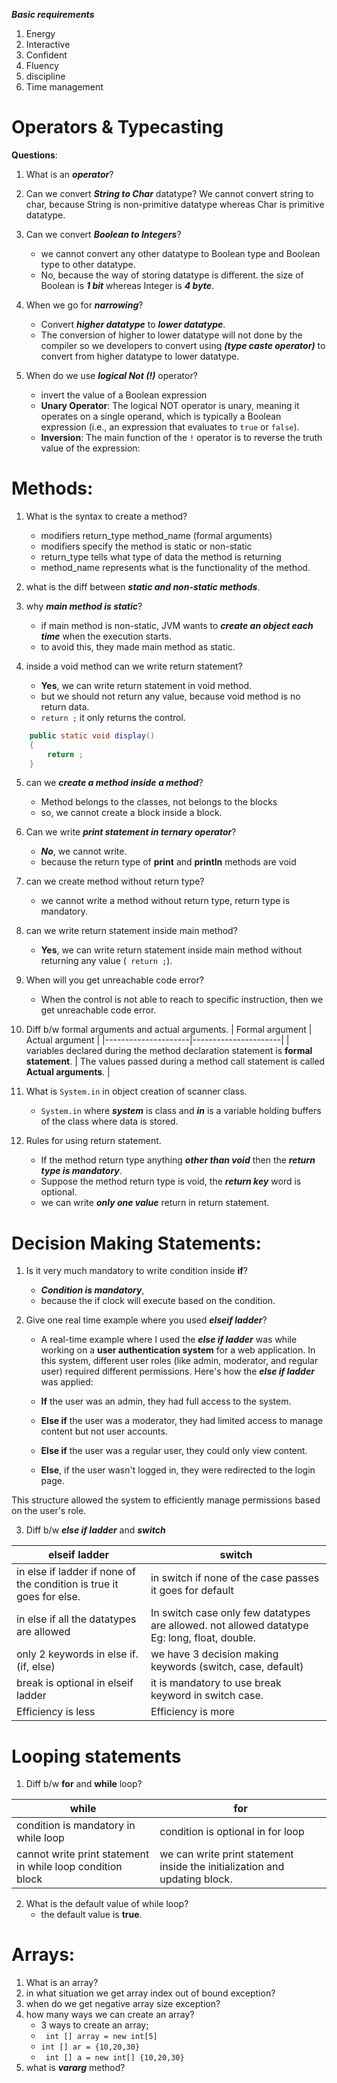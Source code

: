 
***Basic requirements***
1. Energy
2. Interactive
3. Confident
4. Fluency
5. discipline
6. Time management

# Operators & Typecasting

**Questions**:

1.  What is an ***operator***?
2. Can we convert ***String to Char*** datatype?
		We cannot convert string to char, because String is non-primitive datatype whereas Char is primitive datatype.
3. Can we convert ***Boolean to Integers***?
	- we cannot convert any other datatype to Boolean type and Boolean type to other datatype.
	- No, because the way of storing datatype is different.
	the size of Boolean is ***1 bit*** whereas Integer is ***4 byte***.
4. When we go for ***narrowing***?
	- Convert ***higher datatype*** to ***lower datatype***.
	- The conversion of higher to lower datatype will not done by the compiler so we developers to convert using ***(type caste operator)*** to convert from higher datatype to lower datatype.

5. When do we use ***logical Not (!)*** operator?
	- invert the value of a Boolean expression
	- **Unary Operator**: The logical NOT operator is unary, meaning it operates on a single operand, which is typically a Boolean expression (i.e., an expression that evaluates to  `true`  or  `false`). 
	- **Inversion**: The main function of the  `!`  operator is to reverse the truth value of the expression:

# Methods:


1. What is the syntax to create a method?
	- modifiers return_type method_name (formal arguments)
	- modifiers specify the method is static or non-static
	- return_type tells what type of data the method is returning
	- method_name represents what is the functionality of the method.

2. what is the diff between ***static and non-static methods***.
3. why ***main method is static***?
	- if main method is non-static, JVM wants to ***create an object each time*** when the execution starts.
	- to avoid this, they made main method as static.
4. inside a void method can we write return statement?
	- **Yes**, we can write return statement in void method.
	- but we should not return any value, because void method is no return data.
	-  ``` return ; ``` it only returns the control.
```java
	public static void display()
	{
		return ;
	}
```

5. can we ***create a method inside a method***?
	- Method belongs to the classes, not belongs to the blocks 
	- so, we cannot create a block inside a block.

6. Can we write ***print statement in ternary operator***?
	- ***No***, we cannot write.
	- because the return type of **print** and **println** methods are void

7. can we create method without return type?
	- we cannot write a method without return type, return type is mandatory.

8. can we write return statement inside main method?
    - **Yes**, we can write return statement inside main method without returning any value (``` return ;```). 

9. When will you get unreachable code error?
	- When the control is not able to reach to specific instruction, then we get unreachable code error.

10. Diff b/w formal arguments and actual arguments.
	|  Formal argument | Actual argument |
	|---------------------|----------------------|
	|  variables declared during the method declaration statement is **formal statement**. | The values passed during a method call statement is called **Actual arguments**. |

11. What is ```System.in``` in object creation of scanner class.
	- ```System.in``` where ***system*** is class and ***in*** is a variable holding buffers of the class where data is stored.

12. Rules for using return statement.
	- If the method return type anything ***other than void*** then the ***return type is mandatory***.
	- Suppose the method return type is void, the ***return key*** word is optional.
	- we can write ***only one value*** return in return statement.

# Decision Making Statements:

1. Is it very much mandatory to write condition inside **if**?
	- ***Condition is mandatory***, 
	- because the if clock will execute based on the condition.

2. Give one real time example where you used ***elseif ladder***?
	- A real-time example where I used the ***else if ladder*** was while working on a **user authentication system** for a web application. In this system, different user roles (like admin, moderator, and regular user) required different permissions. Here's how the ***else if ladder*** was applied:

	- **If** the user was an admin, they had full access to the system.
	- **Else if** the user was a moderator, they had limited access to manage content but not user accounts.
	- **Else if** the user was a regular user, they could only view content.
	- **Else**, if the user wasn't logged in, they were redirected to the login page.

This structure allowed the system to efficiently manage permissions based on the user's role.

3. Diff b/w ***else if ladder*** and ***switch***
	
| elseif ladder | switch |
|--|--|
| in else if ladder if none of the condition is true it goes for else. | in switch if none of the case passes it goes for default   |
| in else if all the datatypes are allowed | In switch case only few datatypes are allowed. not allowed datatype Eg: long, float, double. |
| only 2 keywords in else if.  (if, else) | we have 3 decision making keywords (switch, case, default) |
|break is optional in elseif ladder |it is mandatory to use break keyword in switch case.|
| Efficiency is less | Efficiency is more|

# Looping statements

1. Diff b/w **for** and **while** loop? 
	
|while  | for  |
|--|--|
|condition is mandatory in while loop   | condition is optional in for loop |
| cannot write print statement in while loop condition block | we can write print statement inside the initialization and updating block.

2. What is the default value of while loop?
	 - the default value is **true**.

# Arrays:

1. What is an array?
2. in what situation we get array index out of bound exception?
3. when do we get negative array size exception?
4. how many ways we can create an array?
	- 3 ways to create an array;
	- ``` int [] array = new int[5]```
	- ```int [] ar = {10,20,30}```
	- ``` int [] a = new int[] {10,20,30}```
5. what is ***vararg*** method? 